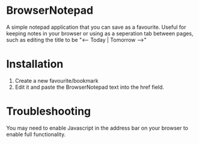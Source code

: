 # BrowserNotepad
A simple notepad application that you can save as a favourite. Useful for keeping notes in your browser or using as a seperation tab between pages, such as editing the title to be "<-- Today |  Tomorrow -->"

# Installation
1. Create a new favourite/bookmark
2. Edit it and paste the BrowserNotepad text into the href field. 

# Troubleshooting
You may need to enable Javascript in the address bar on your browser to enable full functionality.
